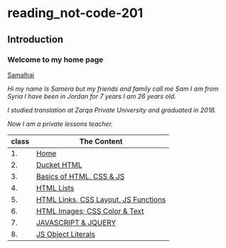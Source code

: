 # reading_not-code-201
## Introduction
### Welcome to my home page

[Samalhaj](https://github.com/samalhaj1)

*Hi my name Is Samera but my friends and family call me Sam I am from Syria I have been in Jordan for 7 years I am 26 years old.*

*I studied translation at Zarqa Private University and graduated in 2018.*

*Now I am a private lessons teacher.*


|class  |The Content |
|--------|-------------|
|1.      |[Home](https://samalhaj1.github.io/Code-201-Reading-Notes/)|
|2.      |[Ducket HTML](https://github.com/samalhaj1/Code-201-Reading-Notes/blob/main/read-01.md)|
|3.      |[Basics of HTML, CSS & JS](https://github.com/samalhaj1/Code-201-Reading-Notes/blob/main/class-02.md)|
|4.      |[HTML Lists](https://github.com/samalhaj1/Code-201-Reading-Notes/blob/main/read03.md)|
|5.      |[HTML Links, CSS Layout, JS Functions](https://github.com/samalhaj1/Code-201-Reading-Notes/blob/main/Reado4.md)|
|6.      |[HTML Images; CSS Color & Text](https://github.com/samalhaj1/Code-201-Reading-Notes/blob/main/read-05.md)| 
|7.      |[JAVASCRIPT & JQUERY](https://github.com/samalhaj1/Code-201-Reading-Notes/blob/main/duckettjs.md)|
|8.      |[JS Object Literals](https://github.com/samalhaj1/Code-201-Reading-Notes/blob/main/Literals.md)|















